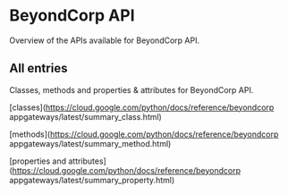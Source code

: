 [
This is a templated file. Adding content to this file may result in it being
reverted. Instead, if you want to place additional content, create an
"overview_content.md" file in `docs/` directory. The Sphinx tool will
pick up on the content and merge the content.
]: #

# BeyondCorp API

Overview of the APIs available for BeyondCorp API.

## All entries

Classes, methods and properties & attributes for
BeyondCorp API.

[classes](https://cloud.google.com/python/docs/reference/beyondcorp appgateways/latest/summary_class.html)

[methods](https://cloud.google.com/python/docs/reference/beyondcorp appgateways/latest/summary_method.html)

[properties and
attributes](https://cloud.google.com/python/docs/reference/beyondcorp appgateways/latest/summary_property.html)
